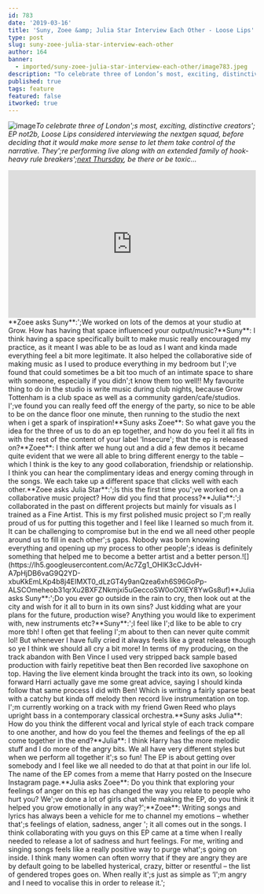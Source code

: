 ```yaml
---
id: 783
date: '2019-03-16'
title: 'Suny, Zoee &amp; Julia Star Interview Each Other - Loose Lips'
type: post
slug: suny-zoee-julia-star-interview-each-other
author: 164
banner:
  - imported/suny-zoee-julia-star-interview-each-other/image783.jpeg
description: "To celebrate three of London’s most, exciting, distinctive creators’ EP not2b, Loose Lips considered interviewing the nextgen squad, before deciding that it would make more sense to let them take control of the narrative. They’re performing live along with an extended family of hook-heavy rule breakers\_next Thursday, be there or be toxic…not2b by Suny, Zoee [...]Read More..."
published: true
tags: feature
featured: false
itworked: true
---
```

![image](../imported/suny-zoee-julia-star-interview-each-other/image783.jpeg)_To celebrate three of London';s most, exciting, distinctive creators'; EP not2b, Loose Lips considered interviewing the nextgen squad, before deciding that it would make more sense to let them take control of the narrative. They';re performing live along with an extended family of hook-heavy rule breakers';_[_next Thursday_](https://www.facebook.com/events/304428323757659/)_, be there or be toxic…_  
<iframe width='100%' height='300' scrolling='no' frameborder='no' allow='autoplay' src='https://bandcamp.com/EmbeddedPlayer/album=472724731/size=large/bgcol=ffffff/linkcol=63b2cc/tracklist=false/artwork=small/transparent=true/'></iframe>**Zoee asks Suny**:';We worked on lots of the demos at your studio at Grow. How has having that space influenced your output/music?**Suny**: I think having a space specifically built to make music really encouraged my practice, as it meant I was able to be as loud as I want and kinda made everything feel a bit more legitimate. It also helped the collaborative side of making music as I used to produce everything in my bedroom but I';ve found that could sometimes be a bit too much of an intimate space to share with someone, especially if you didn';t know them too well!! My favourite thing to do in the studio is write music during club nights, because Grow Tottenham is a club space as well as a community garden/cafe/studios. I';ve found you can really feed off the energy of the party, so nice to be able to be on the dance floor one minute, then running to the studio the next when i get a spark of inspiration!**Suny asks Zoee**: So what gave you the idea for the three of us to do an ep together, and how do you feel it all fits in with the rest of the content of your label ‘Insecure'; that the ep is released on?**Zoee**: I think after we hung out and a did a few demos it became quite evident that we were all able to bring different energy to the table – which I think is the key to any good collaboration, friendship or relationship. I think you can hear the complimentary ideas and energy coming through in the songs. We each take up a different space that clicks well with each other.**Zoee asks Julia Star**:';Is this the first time you';ve worked on a collaborative music project? How did you find that process?**Julia**:';I collaborated in the past on different projects but mainly for visuals as I trained as a Fine Artist. This is my first polished music project so I';m really proud of us for putting this together and I feel like I learned so much from it. It can be challenging to compromise but in the end we all need other people around us to fill in each other';s gaps. Nobody was born knowing everything and opening up my process to other people';s ideas is definitely something that helped me to become a better artist and a better person.![](https://lh5.googleusercontent.com/Ac7Zg1_OHlK3cCJdvH-A7pHjDB6vaG9Q2YD-xbuKkEmLKp4b8j4EIMXT0_dLzGT4y9anQzea6xh6S96GoPp-ALSCOmeheob31qrXu2BXFZNkmjxi5uGeccoSW0oOXIEY8YwGs8uf)**Julia asks Suny**:';Do you ever go outside in the rain to cry, then look out at the city and wish for it all to burn in its own sins? Just kidding what are your plans for the future, production wise? Anything you would like to experiment with, new instruments etc?**Suny**:';I feel like I';d like to be able to cry more tbh! I often get that feeling I';m about to then can never quite commit lol! But whenever I have fully cried it always feels like a great release though so ye I think we should all cry a bit more! In terms of my producing, on the track abandon with Ben Vince I used very stripped back sample based production with fairly repetitive beat then Ben recorded live saxophone on top. Having the live element kinda brought the track into its own, so looking forward Harri actually gave me some great advice, saying I should kinda follow that same process I did with Ben! Which is writing a fairly sparse beat with a catchy but kinda off melody then record live instrumentation on top. I';m currently working on a track with my friend Gwen Reed who plays upright bass in a contemporary classical orchestra.**Suny asks Julia**: How do you think the different vocal and lyrical style of each track compare to one another, and how do you feel the themes and feelings of the ep all come together in the end?**Julia**: I think Harry has the more melodic stuff and I do more of the angry bits. We all have very different styles but when we perform all together it';s so fun! The EP is about getting over somebody and I feel like we all needed to do that at that point in our life lol. The name of the EP comes from a meme that Harry posted on the Insecure Instagram page.**Julia asks Zoee**: Do you think that exploring your feelings of anger on this ep has changed the way you relate to people who hurt you? We';ve done a lot of girls chat while making the EP, do you think it helped you grow emotionally in any way?';**Zoee**: Writing songs and lyrics has always been a vehicle for me to channel my emotions – whether that';s feelings of elation, sadness, anger '; it all comes out in the songs. I think collaborating with you guys on this EP came at a time when I really needed to release a lot of sadness and hurt feelings. For me, writing and singing songs feels like a really positive way to purge what';s going on inside. I think many women can often worry that if they are angry they are by default going to be labelled hysterical, crazy, bitter or resentful – the list of gendered tropes goes on. When really it';s just as simple as ‘I';m angry and I need to vocalise this in order to release it.';